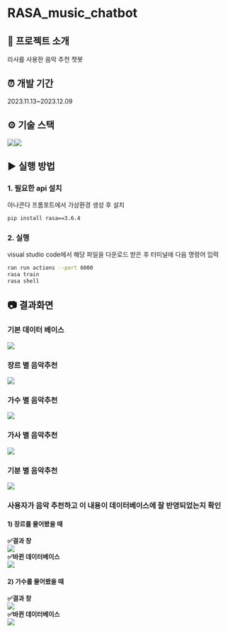 # RASA_music_chatbot
## 📂 프로젝트 소개
라사를 사용한 음악 추천 챗봇

## ⏰ 개발 기간
2023.11.13~2023.12.09

## ⚙ 기술 스택
<img src="https://img.shields.io/badge/python-3776AB?style=for-the-badge&logo=python&logoColor=white"><img src="https://img.shields.io/badge/Rasa-5A17EE?style=for-the-badge&logo=Rasa&logoColor=white">

## ▶️ 실행 방법
### 1. 필요한 api 설치
아나콘다 프롬포트에서 가상환경 생성 후 설치</br>
```bash
pip install rasa==3.6.4
```

### 2. 실행
visual studio code에서 해당 파일을 다운로드 받은 후 터미널에 다음 명령어 입력</br>
```bash
ran run actions --port 6000
rasa train
rasa shell
```

## 📷 결과화면
### 기본 데이터 베이스
<img src="https://github.com/jebomin/RASA_music_chatbot/assets/42407430/c431f4bf-adde-49ba-b13f-eb32b0b45ee6"><br/>
### 장르 별 음악추천
<img src="https://github.com/jebomin/RASA_music_chatbot/assets/42407430/3e90768b-fdb7-4901-936c-b2ec7a198b0e"><br/>
### 가수 별 음악추천
<img src="https://github.com/jebomin/RASA_music_chatbot/assets/42407430/6960732e-2bd7-4c8b-acc8-92bf31781ad0"><br/>
### 가사 별 음악추천
<img src="https://github.com/jebomin/RASA_music_chatbot/assets/42407430/078d5f51-0e11-4251-8b03-cdcbe53396a7"><br/>
### 기분 별 음악추천
<img src="https://github.com/jebomin/RASA_music_chatbot/assets/42407430/83b3a3d3-5489-49d7-9312-dcadcd8b5e54"><br/>
### 사용자가 음악 추천하고 이 내용이 데이터베이스에 잘 반영되었는지 확인
#### 1) 장르를 물어봤을 때
<b>✅결과 창</b><br/>
<img src="https://github.com/jebomin/RASA_music_chatbot/assets/42407430/a627504a-7fa2-4636-99ed-ed20000b068b"><br/>
<b>✅바뀐 데이터베이스</b><br/>
<img src="https://github.com/jebomin/RASA_music_chatbot/assets/42407430/b5b7dcd2-3b71-4213-80d4-264af06f145d"><br/>
#### 2) 가수를 물어봤을 때
<b>✅결과 창</b><br/>
<img src="https://github.com/jebomin/RASA_music_chatbot/assets/42407430/a4231a4e-46ae-4650-ac4c-26ccb6b698e7"><br/>
<b>✅바뀐 데이터베이스</b><br/>
<img src="https://github.com/jebomin/RASA_music_chatbot/assets/42407430/e655b0dd-95e8-4dea-8e00-da9da1fc476d"><br/>
